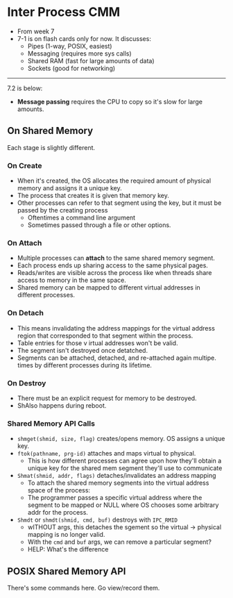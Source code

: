 # Inter Process CMM

* From week 7
* 7-1 is on flash cards only for now. It discusses:
  * Pipes (1-way, POSIX, easiest)
  * Messaging (requires more sys calls)
  * Shared RAM (fast for large amounts of data)
  * Sockets (good for networking)

***

7.2 is below:

* **Message passing** requires the CPU to copy so it's slow for large amounts.

## On Shared Memory

Each stage is slightly different.

### On Create

* When it's created, the OS allocates the required amount of physical memory and assigns it a unique key.
* The process that creates it is given that memory key.
* Other processes can refer to that segment using the key, but it must be passed by the creating process
  * Oftentimes a command line argument
  * Sometimes passed through a file or other options.

### On Attach

* Multiple processes can **attach** to the same shared memory segment.
* Each process ends up sharing access to the same physical pages.
* Reads/writes are visible across the process like when threads share access to memory in the same space.
* Shared memory can be mapped to different virtual addresses in different processes.

### On Detach

* This means invalidating the address mappings for the virtual address region that corresponded to that segment within the process.
* Table entries for those v irtual addresses won't be valid.
* The segment isn't destroyed once detatched.
* Segments can be attached, detached, and re-attached again multipe. times by different processes during its lifetime.

### On Destroy

* There must be an explicit request for memory to be destroyed.
* ShAlso happens during reboot.

### Shared Memory API Calls

* `shmget(shmid, size, flag)` creates/opens memory. OS assigns a unique key.
* `ftok(pathname, prg-id)` attaches and maps virtual to physical.
  * This is how different processes can agree upon how they'll obtain a unique key for the shared mem segment they'll use to communicate
* `Shmat(shmid, addr, flags)` detaches/invalidates an address mapping
  * To attach the shared memory segments into the virtual address space of the process:
  * The programmer passes a specific virtual address where the segment to be mapped or NULL where OS chooses some arbitrary addr for the process.
* `Shmdt` or `shmdt(shmid, cmd, buf)` destroys with `IPC_RMID`
  * wITHOUT args, this detaches the sgement so the virtual -> physical mapping is no longer valid.
  * With the `cmd` and `buf` args, we can remove a particular segment?
  * HELP: What's the difference

## POSIX Shared Memory API

There's some commands here. Go view/record them.
